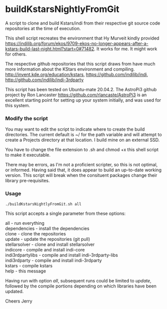 # buildKstarsNightlyFromGit
A script to clone and build Kstars/indi from their respective git source code repositories at the time of execution. 

This shell script recreates the environment that Hy Murveit kindly provided https://indilib.org/forum/ekos/9709-ekos-no-longer-appears-after-a-kstars-build-last-night.html?start=0#71482. It works for me. It might work for others.

The respective github repositories that this script draws from have much more information about the KStars environment and compiling.
http://invent.kde.org/education/kstars, https://github.com/indilib/indi, http://github.com/indilib/indi-3rdparty

This script has been tested on Ubuntu-mate 20.04.2. The AstroPi3 github project by Ron Lancaster https://github.com/rlancaste/AstroPi3 is an excellent starting point for setting up your system initially, and was used for this system.

### Modify the script

You may want to edit the script to indicate where to create the build directories. The current default is ~/ for the path variable and will attempt to create a Projects directory at that location. I build mine on an external SSD.

You have to change the file extension to .sh and chmod +x this shell script to make it executable.

There may be errors, as I'm not a proficient scripter, so this is not optimal, or informed. Having said that, it does appear to build an up-to-date working version. This script will break when the consituent packages change their library pre-requisites.

### Usage

````
./buildKstarsNightlyFromGit.sh all
````
This script accepts a single parameter from these options:

all              - run everything<br>
dependencies     - install the dependencies<br>
clone            - clone the repositories<br>
update           - update the repositories \(git pull\)<br>
stellarsolver    - clone and install stellarsolver<br>
indicore         - compile and install indi-core<br>
indi3rdpartylibs - compile and install indi-3rdparty-libs<br>
indi3rdparty     - compile and install indi-3rdparty<br>
kstars           - compile kstars<br>
help             - this message

Having run with option *all*, subsequent runs could be limited to *update*, followed by the compile portions depending on which libraries have been updated.

Cheers 
 Jerry
 
